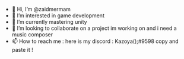 - 👋 Hi, I’m @zaidmermam
- 👀 I’m interested in game development
- 🌱 I’m currently mastering unity
- 💞️ I’m looking to collaborate on a project im working on and i need a music composer 
- 📫 How to reach me : here is my discord : Kazoya();#9598 copy and paste it !

<!---
zaidmermam/zaidmermam is a ✨ special ✨ repository because its `README.md` (this file) appears on your GitHub profile.
You can click the Preview link to take a look at your changes.
--->
